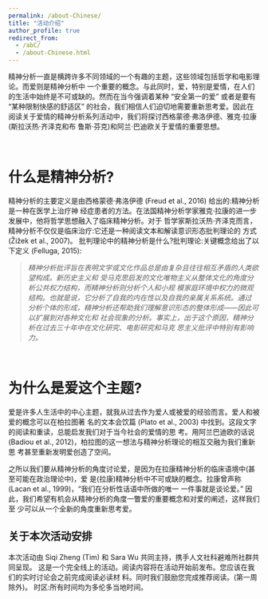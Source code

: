```yaml
---
permalink: /about-Chinese/
title: "活动介绍"
author_profile: true
redirect_from: 
  - /abC/
  - /about-Chinese.html
---
```


精神分析一直是横跨许多不同领域的一个有趣的主题，这些领域包括哲学和电影理论。而爱则是精神分析中 一个重要的概念。与此同时，爱，特别是爱情，在人们的生活中始终是不可或缺的。然而在当今强调着某种 “安全第一的爱” 或者是要有 “某种限制快感的舒适区” 的社会，我们相信人们迫切地需要重新思考爱。因此在 阅读关于爱情的精神分析系列活动中，我们将探讨西格蒙德·弗洛伊德、雅克·拉康(斯拉沃热·齐泽克和布 鲁斯·芬克)和阿兰·巴迪欧关于爱情的重要思想。

<br>

什么是精神分析?
======

精神分析的主要定义是由西格蒙德·弗洛伊德 (Freud et al., 2016) 给出的:精神分析是一种在医学上治疗神 经症患者的方法。在法国精神分析学家雅克·拉康的进一步发展中，他将哲学思想融入了临床精神分析。对于 哲学家斯拉沃热·齐泽克而言，精神分析不仅仅是临床治疗:它还是一种阅读文本和解读意识形态批判理论的 方式 (Žižek et al., 2007)。
批判理论中的精神分析是什么?批判理论:关键概念给出了以下定义 (Felluga, 2015):

> *精神分析批评旨在表明文学或文化作品总是由复杂且往往相互矛盾的人类欲望构成。新历史主义和 受马克思启发的文化唯物主义从整体文化的角度分析公共权力结构，而精神分析则分析个人和小规 模家庭环境中权力的微观结构。也就是说，它分析了自我的内在性以及自我的亲属关系系统。通过 分析个体的形成，精神分析还帮助我们理解意识形态的整体形成——因此可以扩展到对各种文化和 社会现象的分析。事实上，出于这个原因，精神分析在过去三十年中在文化研究、电影研究和马克 思主义批评中特别有影响力。*

<br>

为什么是爱这个主题?
======
爱是许多人生活中的中心主题，就我从过去作为爱人或被爱的经验而言。爱人和被爱的概念可以在柏拉图著 名的文本会饮篇 (Plato et al., 2003) 中找到。这段文字的阅读和重读，总能启发我们对于当今社会的爱情的思 考。用阿兰巴迪欧的话说 (Badiou et al., 2012)，柏拉图的这一想法与精神分析理论的相互交融为我们重新思 考甚至重新发明爱创造了空间。

之所以我们要从精神分析的角度讨论爱，是因为在拉康精神分析的临床语境中(甚至可能在政治理论中)，爱 是(拉康)精神分析中不可或缺的概念。拉康曾声称 (Lacan et al., 1999)，“我们在分析性话语中所做的唯一 一件事就是谈论爱。” 因此，我们希望有机会从精神分析的角度一瞥爱的重要概念和对爱的阐述，这样我们至 少可以从一个全新的角度重新思考爱。


关于本次活动安排
------
本次活动由 Siqi Zheng (Tim) 和 Sara Wu 共同主持，携手人文社科避难所社群共同呈现。 这是一个完全线上的活动。阅读内容将在活动开始前发布。您应该在我们的实时讨论会之前完成阅读必读材
料。同时我们鼓励您完成推荐阅读。(第一周除外)。 时区:所有时间均为多伦多当地时间。